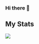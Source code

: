 ### Hi there 👋

## My Stats
<a href="https://github.com/zipsm15">
  <img align="center" src="https://github-readme-stats.vercel.app/api?username=zipsm15&show_icons=true&theme=onedark" />
</a>

<!-- <a href="https://github.com/zipsm15">
  <img align="center" src="https://github-readme-stats.vercel.app/api/top-langs/?username=zipsm15&show_icons=true&theme=onedark" />
</a> -->

<!--
**zipsm15/zipsm15** is a ✨ _special_ ✨ repository because its `README.md` (this file) appears on your GitHub profile.

Here are some ideas to get you started:

- 🔭 I’m currently working on ...
- 🌱 I’m currently learning ...
- 👯 I’m looking to collaborate on ...
- 🤔 I’m looking for help with ...
- 💬 Ask me about ...
- 📫 How to reach me: ...
- 😄 Pronouns: ...
- ⚡ Fun fact: ...
-->
